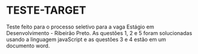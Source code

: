 # TESTE-TARGET

Teste feito para o processo seletivo para a vaga Estágio em Desenvolvimento - Ribeirão Preto.
As questões 1, 2 e 5 foram solucionadas usando a linguagem javaScript e as questões 3 e 4 estão em um documento word.
